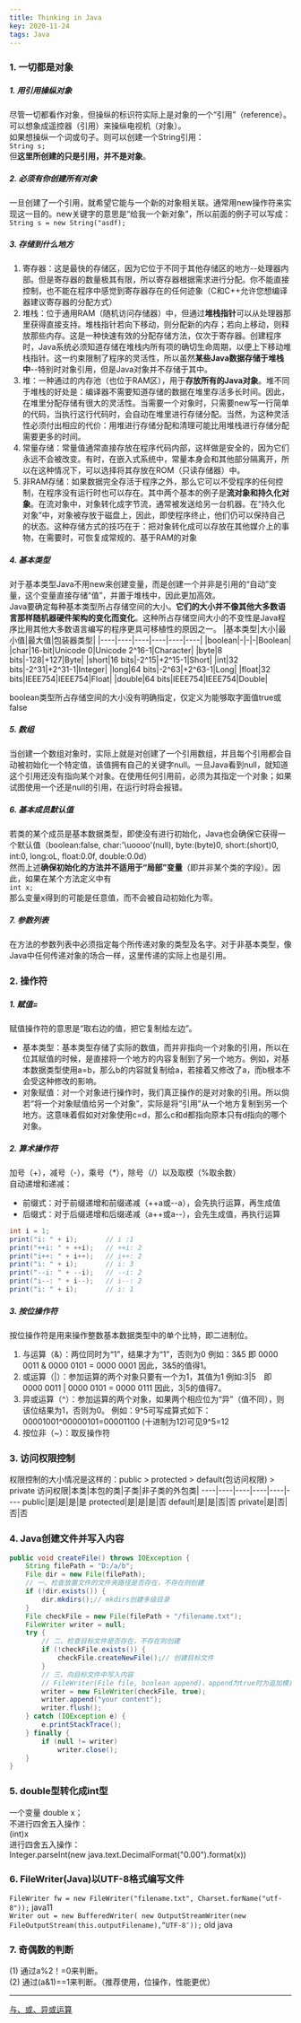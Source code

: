 ```yaml
---
title: Thinking in Java
key: 2020-11-24
tags: Java
---
```


### 1. 一切都是对象
##### 1. 用引用操纵对象
尽管一切都看作对象，但操纵的标识符实际上是对象的一个“引用”（reference）。可以想象成遥控器（引用）来操纵电视机（对象）。   
如果想操纵一个词或句子。则可以创建一个String引用：   
`String s;`   
但**这里所创建的只是引用，并不是对象**。
##### 2. 必须有你创建所有对象
一旦创建了一个引用，就希望它能与一个新的对象相关联。通常用new操作符来实现这一目的。new关键字的意思是“给我一个新对象”，所以前面的例子可以写成：   
`String s = new String("asdf);`   
##### 3. 存储到什么地方
1. 寄存器：这是最快的存储区，因为它位于不同于其他存储区的地方--处理器内部。但是寄存器的数量极其有限，所以寄存器根据需求进行分配。你不能直接控制，也不能在程序中感觉到寄存器存在的任何迹象（C和C++允许您想编译器建议寄存器的分配方式）
2. 堆栈：位于通用RAM（随机访问存储器）中，但通过**堆栈指针**可以从处理器那里获得直接支持。堆栈指针若向下移动，则分配新的内存；若向上移动，则释放那些内存。这是一种快速有效的分配存储方法，仅次于寄存器。创建程序时，Java系统必须知道存储在堆栈内所有项的确切生命周期，以便上下移动堆栈指针。这一约束限制了程序的灵活性，所以虽然**某些Java数据存储于堆栈中**--特别时对象引用，但是Java对象并不存储于其中。
3. 堆：一种通过的内存池（也位于RAM区），用于**存放所有的Java对象**。堆不同于堆栈的好处是：编译器不需要知道存储的数据在堆里存活多长时间。因此，在堆里分配存储有很大的灵活性。当需要一个对象时，只需要new写一行简单的代码，当执行这行代码时，会自动在堆里进行存储分配。当然，为这种灵活性必须付出相应的代价：用堆进行存储分配和清理可能比用堆栈进行存储分配需要更多的时间。
4. 常量存储：常量值通常直接存放在程序代码内部，这样做是安全的，因为它们永远不会被改变。有时，在嵌入式系统中，常量本身会和其他部分隔离开，所以在这种情况下，可以选择将其存放在ROM（只读存储器）中。
5. 非RAM存储：如果数据完全存活于程序之外，那么它可以不受程序的任何控制，在程序没有运行时也可以存在。其中两个基本的例子是**流对象和持久化对象**。在流对象中，对象转化成字节流，通常被发送给另一台机器。在“持久化对象”中，对象被存放于磁盘上，因此，即使程序终止，他们仍可以保持自己的状态。这种存储方式的技巧在于：把对象转化成可以存放在其他媒介上的事物，在需要时，可恢复成常规的、基于RAM的对象

##### 4. 基本类型
对于基本类型Java不用new来创建变量，而是创建一个并非是引用的“自动”变量，这个变量直接存储“值”，并置于堆栈中，因此更加高效。   
Java要确定每种基本类型所占存储空间的大小。**它们的大小并不像其他大多数语言那样随机器硬件架构的变化而变化**。这种所占存储空间大小的不变性是Java程序比用其他大多数语言编写的程序更具可移植性的原因之一。
|基本类型|大小|最小值|最大值|包装器类型|
|----|----|----|----|----|----|
|boolean|-|-|-|Boolean|
|char|16-bit|Unicode 0|Unicode 2^16-1|Character|
|byte|8 bits|-128|+127|Byte|
|short|16 bits|-2^15|+2^15-1|Short|
|int|32 bits|-2^31|+2^31-1|Integer|
|long|64 bits|-2^63|+2^63-1|Long|
|float|32 bits|IEEE754|IEEE754|Float|
|double|64 bits|IEEE754|IEEE754|Double|

boolean类型所占存储空间的大小没有明确指定，仅定义为能够取字面值true或false
##### 5. 数组
当创建一个数组对象时，实际上就是对创建了一个引用数组，并且每个引用都会自动被初始化一个特定值，该值拥有自己的关键字null。一旦Java看到null，就知道这个引用还没有指向某个对象。在使用任何引用前，必须为其指定一个对象；如果试图使用一个还是null的引用，在运行时将会报错。
##### 6. 基本成员默认值
若类的某个成员是基本数据类型，即使没有进行初始化，Java也会确保它获得一个默认值（boolean:false, char:'\uoooo'(null), byte:(byte)0, short:(short)0, int:0, long:oL, float:0.0f, double:0.0d）  
然而上述**确保初始化的方法并不适用于“局部”变量**（即并非某个类的字段）。因此，如果在某个方法定义中有   
`int x;`  
那么变量x得到的可能是任意值，而不会被自动初始化为零。
##### 7. 参数列表
在方法的参数列表中必须指定每个所传递对象的类型及名字。对于非基本类型，像Java中任何传递对象的场合一样，这里传递的实际上也是引用。
### 2. 操作符
##### 1. 赋值=
赋值操作符的意思是“取右边的值，把它复制给左边”。
- 基本类型：基本类型存储了实际的数值，而并非指向一个对象的引用，所以在位其赋值的时候，是直接将一个地方的内容复制到了另一个地方。例如，对基本数据类型使用a=b，那么b的内容就复制给a，若接着又修改了a，而b根本不会受这种修改的影响。
- 对象赋值：对一个对象进行操作时，我们真正操作的是对对象的引用。所以倘若“将一个对象赋值给另一个对象”，实际是将“引用”从一个地方复制到另一个地方。这意味着假如对对象使用c=d，那么c和d都指向原本只有d指向的哪个对象。

##### 2. 算术操作符
加号（+），减号（-），乘号（*），除号（/）以及取模（%取余数）  
自动递增和递减：  
- 前缀式：对于前缀递增和前缀递减（++a或--a），会先执行运算，再生成值
- 后缀式：对于后缀递增和后缀递减（a++或a--），会先生成值，再执行运算

```java
int i = 1;
print("i: " + i);       // i :1
print("++i: " + ++i);   // ++i: 2
print("i++: " + i++);   // i++: 2
print("i: " + i);       // i: 3
print("--i: " + --i);   // --i: 2
print("i--: " + i--);   // i--: 2
print("i: " + i);       // i: 1
```
##### 3. 按位操作符
按位操作符是用来操作整数基本数据类型中的单个比特，即二进制位。
1. 与运算（&）：两位同时为“1”，结果才为“1”，否则为0
   例如：3&5  即 0000 0011 & 0000 0101 = 0000 0001   因此，3&5的值得1。
2. 或运算（|）：参加运算的两个对象只要有一个为1，其值为1
   例如:3|5　即 0000 0011 | 0000 0101 = 0000 0111   因此，3|5的值得7。
3. 异或运算（^）：参加运算的两个对象，如果两个相应位为“异”（值不同），则该位结果为1，否则为0。
   例如：9^5可写成算式如下： 00001001^00000101=00001100 (十进制为12)可见9^5=12  
4. 按位非（~）：取反操作符

### 3. 访问权限控制
权限控制的大小情况是这样的：public > protected > default(包访问权限) > private
访问权限|本类|本包的类|子类|非子类的外包类|
----|----|----|----|----|----
public|是|是|是|是
protected|是|是|是|否
default|是|是|否|否
private|是|否|否|否

### 4. Java创建文件并写入内容
```java
public void createFile() throws IOException {
    String filePath = "D:/a/b";
    File dir = new File(filePath);
    // 一、检查放置文件的文件夹路径是否存在，不存在则创建
    if (!dir.exists()) {
        dir.mkdirs();// mkdirs创建多级目录
    }
    File checkFile = new File(filePath + "/filename.txt");
    FileWriter writer = null;
    try {
        // 二、检查目标文件是否存在，不存在则创建
        if (!checkFile.exists()) {
            checkFile.createNewFile();// 创建目标文件
        }
        // 三、向目标文件中写入内容
        // FileWriter(File file, boolean append)，append为true时为追加模式，false或缺省则为覆盖模式
        writer = new FileWriter(checkFile, true);
        writer.append("your content");
        writer.flush();
    } catch (IOException e) {
        e.printStackTrace();
    } finally {
        if (null != writer)
            writer.close();
    }
}
```
### 5. double型转化成int型
一个变量 double x；  
不进行四舍五入操作：  
(int)x   
进行四舍五入操作：  
Integer.parseInt(new java.text.DecimalFormat("0.00").format(x))  
### 6. FileWriter(Java)以UTF-8格式编写文件
`FileWriter fw = new FileWriter("filename.txt", Charset.forName("utf-8"));`  java11   
`Writer out = new BufferedWriter( new OutputStreamWriter(new FileOutputStream(this.outputFilename),”UTF-8″));`   old java   
### 7. 奇偶数的判断
(1) 通过a%2！=0来判断。  
(2) 通过(a&1)==1来判断。（推荐使用，位操作，性能更优）  

----

[与、或、异或运算](https://www.cnblogs.com/wisdom-jie/p/7732940.html)  
